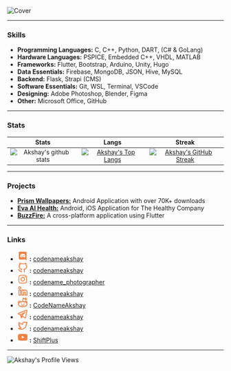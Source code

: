 ![Cover](https://pbs.twimg.com/profile_banners/1035583255829831681/1615123970/1500x500)

-------------
### Skills

- **Programming Languages:** C, C++, Python, DART, (C# & GoLang)
- **Hardware Languages:** PSPICE, Embedded C++, VHDL, MATLAB
- **Frameworks:** Flutter, Bootstrap, Arduino, Unity, Hugo
- **Data Essentials:** Firebase, MongoDB, JSON, Hive, MySQL
- **Backend:** Flask, Strapi (CMS)
- **Software Essentials:** Git, WSL, Terminal, VSCode
- **Designing:** Adobe Photoshop, Blender, Figma
- **Other:** Microsoft Office, GitHub

-------------
### Stats

|  Stats      | Langs           | Streak  |
|:-------------:|:-------------:|:-----:|
| ![Akshay's github stats](https://github-readme-stats.vercel.app/api?username=codenameakshay&show_icons=true&theme=dark)      | [![Akshay's Top Langs](https://github-readme-stats.vercel.app/api/top-langs/?username=codenameakshay&layout=compact&theme=dark)](https://github.com/codenameakshay?tab=repositories) | [![Akshay's GitHub Streak](https://github-readme-streak-stats.herokuapp.com/?user=codenameakshay&theme=dark)](https://github.com/codenameakshay?tab=repositories) |

-------------
### Projects
- **[Prism Wallpapers:](https://play.google.com/store/apps/details?id=com.hash.prism)** Android Application with over 70K+ downloads
- **[Eva AI Health:](https://play.google.com/store/apps/details?id=com.nsit.thehealthcompany)** Android, iOS Application for The Healthy Company
- **[BuzzFire:](https://play.google.com/store/apps/details?id=com.hash.buzzfire)** A cross-platform application using Flutter

-------------
### Links
- <a href="http://discord.gg/H4FHtqeSDa"><img alt="Discord" title="Discord" height="24" width="24" src="https://raw.githubusercontent.com/codenameakshay/codenameakshay/master/assets/uil_discord.svg"></a> **:** [codenameakshay](http://discord.gg/H4FHtqeSDa)
- <a href="https://github.com/codenameakshay/"><img alt="GitHub" title="GitHub" height="24" width="24" src="https://raw.githubusercontent.com/codenameakshay/codenameakshay/master/assets/uil_github-alt.svg"></a> **:** [codenameakshay](https://github.com/codenameakshay/)
- <a href="https://www.instagram.com/codename_photographer/"><img alt="Instagram" title="Instagram" height="24" width="24" src="https://raw.githubusercontent.com/codenameakshay/codenameakshay/master/assets/uil_instagram.svg"></a> **:** [codename_photographer](https://www.instagram.com/codename_photographer/)
- <a href="https://www.linkedin.com/in/codenameakshay/"><img alt="LinkedIn" title="LinkedIn" height="24" width="24" src="https://raw.githubusercontent.com/codenameakshay/codenameakshay/master/assets/uil_linkedin-alt.svg"></a> **:** [codenameakshay](https://www.linkedin.com/in/codenameakshay/)
- <a href="https://www.reddit.com/user/CodeNameAkshay"><img alt="Reddit" title="Reddit" height="24" width="24" src="https://raw.githubusercontent.com/codenameakshay/codenameakshay/master/assets/uil_reddit-alien-alt.svg"></a> **:** [CodeNameAkshay](https://www.reddit.com/user/CodeNameAkshay)
- <a href="https://t.me/codenameakshay"><img alt="Telegram" title="Telegram" height="24" width="24" src="https://raw.githubusercontent.com/codenameakshay/codenameakshay/master/assets/uil_telegram-alt.svg"></a> **:** [codenameakshay](https://t.me/codenameakshay)
- <a href="https://twitter.com/codenameakshay/"><img alt="Twitter" title="Twitter" height="24" width="24" src="https://raw.githubusercontent.com/codenameakshay/codenameakshay/master/assets/uil_twitter-alt.svg"></a> **:** [codenameakshay](https://twitter.com/codenameakshay)
- <a href="https://www.youtube.com/channel/UCBSEFstqptgtYsLSAdq8tKg"><img alt="YouTube" title="YouTube" height="24" width="24" src="https://raw.githubusercontent.com/codenameakshay/codenameakshay/master/assets/uil_youtube.svg"></a> **:** [ShiftPlus](https://www.youtube.com/channel/UCBSEFstqptgtYsLSAdq8tKg)

-------------
![Akshay's Profile Views](https://komarev.com/ghpvc/?username=LiquidatorCoder&color=74ff0a&label=Stalkers)
